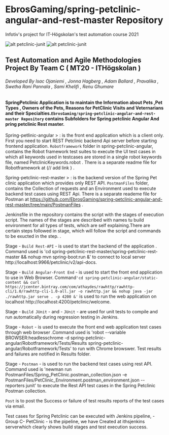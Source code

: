 #  EbrosGaming/spring-petclinic-angular-and-rest-master Repository
Infotiv's project for IT-Högskolan's test automation course 2021 
 
![alt petclinic-junit](git-res/infotiv.png) ![alt petclinic-junit](git-res/iths.png)


## Test Automation and Agile Methodologies Project By Team C ( MT20 - ITHögskolan )
###### Developed By Isac Ojaniemi , Jonna Hagberg , Adam Ballard , Pravalika , Swetha Rani Pannala , Sami Khelifi , Renu Ghumare


#### SpringPetclinic Application is to maintain the Information about Pets ,Pet Types , Owners of the Pets, Reasons for PetClinic Visits and Veternarians and their Specialties.```EbrosGaming/spring-petclinic-angular-and-rest-master Repository``` contains Subfolders for Spring petclinic Angular And pring petclinic Rest master. 

Spring-petlinic-angular > : is the front end application which is a client only. First you need to start REST Petclinic backend Api server before starting frontend application.
```Robotframework``` folder in spring-petclinic-angular,  contains the Robot framework test suites to execute the UI test cases in which all keywords used in testcases are stored in a single robot keywords file, named PetclinicKeywords.robot . There is a separate readme file for Robotframework at (// add link ) .

Spring-petclinic-rest-master > : is the backend version of the Spring Pet clinic application which provides only REST API.
```PostmanFiles``` folder, contains the Collection of requests and an Environment used to execute backend test cases using REST Api. There is a separate reademe file for Postman at https://github.com/EbrosGaming/spring-petclinic-angular-and-rest-master/tree/main/PostmanFiles .

Jenkinsfile in the repository contains the script with the stages of execution script. The names of the stages are described with names tu build environment for all types of tests, which are self explaining.There are certain steps followed in stage, which will follow the script and commands to be exucted in the step. .

Stage  - ```Build Rest-API``` - is used to start the backend of the application . Command used is 'cd spring-petclinic-rest-master/spring-petclinic-rest-master && nohup mvn spring-boot:run &' to connect to local server http://localhost:9966/petclinic/v2/api-docs.

Stage  - ```Build Angular-Front End``` - is used to start the front end application to use in Web Browser. Command``` 'cd spring-petclinic-angular/static-content && curl https://jcenter.bintray.com/com/athaydes/rawhttp/rawhttp-cli/1.0/rawhttp-cli-1.0-all.jar -o rawhttp.jar && nohup java -jar ./rawhttp.jar serve . -p 4200 &' ```  is used to run the web application on localhost http://localhost:4200/petclinic/welcome.

Stage  - ```Build JUnit``` -  and - ```JUnit``` - are used for unit tests to compile and run automatically during regression testing in Jenkins.

Stage  - ```Robot``` - is used to execute the front end web application test cases through web browser .Command  used is 'robot --variable BROWSER:headlesschrome -d spring-petclinic-angular/Robotframework/Tests/Results spring-petclinic-angular/Robotframework/Tests' to run with Chrome browswer. Test results and failures are notified in Results folder.

Stage  - ```Postman``` - is used to run the backend test cases using rest API. Command used is 'newman run PostmanFiles/Spring_PetClinic.postman_collection.json -e PostmanFiles/PetClinic_Environment.postman_environment.json -- reporters junit' to execute the Rest API test cases in the Spring Petclinic Postman collection.

```Post``` is to post the Success or failure of test results reports of the test cases via email.

Test cases for Spring Petclinic can be executed with Jenkins pipeline, - Group C- PetClinic - is the pipeline, we have Created at ithsjenkins serverwhich clearly shows build stages and test execution success. 
